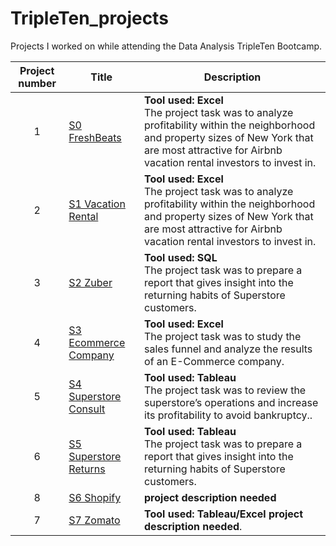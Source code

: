 # TripleTen_projects
Projects I worked on while attending the Data Analysis TripleTen Bootcamp.


| Project number | Title | Description |
| :-----------: | ----------- |----------- |
| 1 | [S0 FreshBeats](https://github.com/Turner-Walz/Data_projects_TripleTen/tree/main/Fresh%20Beats) | **Tool used: Excel**  <br> The project task was to analyze profitability within the neighborhood and property sizes of New York that are most attractive for Airbnb vacation rental investors to invest in. |
| 2 | [S1 Vacation Rental](https://github.com/Turner-Walz/Data_projects_TripleTen/tree/main/Vacation%20Rental) | **Tool used: Excel** <br>The project task was to analyze profitability within the neighborhood and property sizes of New York that are most attractive for Airbnb vacation rental investors to invest in. |
| 3 | [S2 Zuber](https://github.com/Turner-Walz/Data_projects_TripleTen/tree/main/Zuber) | **Tool used: SQL** <br>The project task was to prepare a report that gives insight into the returning habits of Superstore customers. |
| 4 | [S3 Ecommerce Company](https://github.com/Turner-Walz/Data_projects_TripleTen/tree/main/Ecommerce%20Company) | **Tool used: Excel** <br>The project task was to study the sales funnel and analyze the results of an E-Commerce company. |
| 5 | [S4 Superstore Consult](https://github.com/Turner-Walz/Data_projects_TripleTen/tree/main/Superstore%20Consult) | **Tool used: Tableau** <br>The project task was to review the superstore’s operations and increase its profitability to avoid bankruptcy.. |
| 6 | [S5 Superstore Returns](https://github.com/Turner-Walz/Data_projects_TripleTen/tree/main/Superstore%20Returns) | **Tool used: Tableau** <br>The project task was to prepare a report that gives insight into the returning habits of Superstore customers. |
| 8 | [S6 Shopify](https://github.com/Turner-Walz/Data_projects_TripleTen/tree/main/Spotify) | **project description needed** |
| 7 | [S7 Zomato](https://github.com/Turner-Walz/Data_projects_TripleTen/tree/main/Zomato) | **Tool used: Tableau/Excel** **project description needed**. |




